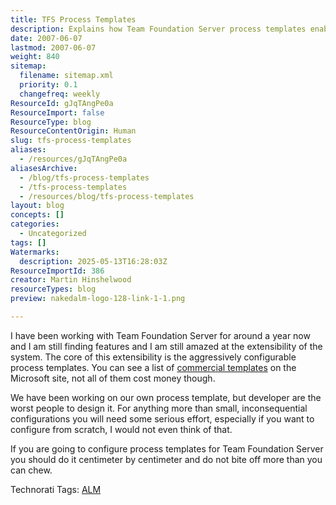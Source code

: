 ```yaml
---
title: TFS Process Templates
description: Explains how Team Foundation Server process templates enable custom workflows, highlights their flexibility, and offers advice for effective configuration and management.
date: 2007-06-07
lastmod: 2007-06-07
weight: 840
sitemap:
  filename: sitemap.xml
  priority: 0.1
  changefreq: weekly
ResourceId: gJqTAngPe0a
ResourceImport: false
ResourceType: blog
ResourceContentOrigin: Human
slug: tfs-process-templates
aliases:
  - /resources/gJqTAngPe0a
aliasesArchive:
  - /blog/tfs-process-templates
  - /tfs-process-templates
  - /resources/blog/tfs-process-templates
layout: blog
concepts: []
categories:
  - Uncategorized
tags: []
Watermarks:
  description: 2025-05-13T16:28:03Z
ResourceImportId: 386
creator: Martin Hinshelwood
resourceTypes: blog
preview: nakedalm-logo-128-link-1-1.png

---
```

I have been working with Team Foundation Server for around a year now and I am still finding features and I am still amazed at the extensibility of the system. The core of this extensibility is the aggressively configurable process templates. You can see a list of [commercial templates](http://msdn2.microsoft.com/en-us/teamsystem/aa718801.aspx "Process Templates") on the Microsoft site, not all of them cost money though.

We have been working on our own process template, but developer are the worst people to design it. For anything more than small, inconsequential configurations you will need some serious effort, especially if you want to configure from scratch, I would not even think of that.

If you are going to configure process templates for Team Foundation Server you should do it centimeter by centimeter and do not bite off more than you can chew.

Technorati Tags: [ALM](http://technorati.com/tags/ALM)
